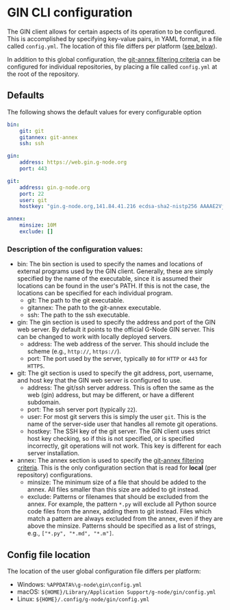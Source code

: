 # GIN CLI configuration

The GIN client allows for certain aspects of its operation to be configured.
This is accomplished by specifying key-value pairs, in YAML format, in a file called `config.yml`.
The location of this file differs per platform ([see below](#config-file-location)).

In addition to this global configuration, the [git-annex filtering criteria](filtering.md) can be configured for individual repositories, by placing a file called `config.yml` at the root of the repository.

## Defaults

The following shows the default values for every configurable option
```yaml
bin:
    git: git
    gitannex: git-annex
    ssh: ssh

gin:
    address: https://web.gin.g-node.org
    port: 443

git:
    address: gin.g-node.org
    port: 22
    user: git
    hostkey: "gin.g-node.org,141.84.41.216 ecdsa-sha2-nistp256 AAAAE2VjZHNhLXNoYTItbmlzdHAyNTYAAAAIbmlzdHAyNTYAAABBBE5IBgKP3nUryEFaACwY4N3jlqDx8Qw1xAxU2Xpt5V0p9RNefNnedVmnIBV6lA3n+9kT1OSbyqA/+SgsQ57nHo0="

annex:
    minsize: 10M
    exclude: []
```

### Description of the configuration values:
- bin: The bin section is used to specify the names and locations of external programs used by the GIN client. Generally, these are simply specified by the name of the executable, since it is assumed their locations can be found in the user's PATH. If this is not the case, the locations can be specified for each individual program.
    - git: The path to the git executable.
    - gitannex: The path to the git-annex executable.
    - ssh: The path to the ssh executable.
- gin: The gin section is used to specify the address and port of the GIN web server. By default it points to the official G-Node GIN server. This can be changed to work with locally deployed servers.
    - address: The web address of the server. This should include the scheme (e.g., `http://`, `https://`).
    - port: The port used by the server, typically `80` for `HTTP` or `443` for `HTTPS`.
- git: The git section is used to specify the git address, port, username, and host key that the GIN web server is configured to use.
    - address: The git/ssh server address. This is often the same as the web (gin) address, but may be different, or have a different subdomain.
    - port: The ssh server port (typically `22`).
    - user: For most git servers this is simply the user `git`. This is the name of the server-side user that handles all remote git operations.
    - hostkey: The SSH key of the git server. The GIN client uses strict host key checking, so if this is not specified, or is specified incorrectly, git operations will not work. This key is different for each server installation.
- annex: The annex section is used to specify the [git-annex filtering criteria](filtering.md). This is the only configuration section that is read for **local** (per repository) configurations.
    - minsize: The minimum size of a file that should be added to the annex. All files smaller than this size are added to git instead.
    - exclude: Patterns or filenames that should be excluded from the annex. For example, the pattern `*.py` will exclude all Python source code files from the annex, adding them to git instead. Files which match a pattern are always excluded from the annex, even if they are above the minsize. Patterns should be specified as a list of strings, e.g., `["*.py", "*.md", "*.m"]`.


## Config file location

The location of the user global configuration file differs per platform:

- Windows: `%APPDATA%\g-node\gin\config.yml`
- macOS: `${HOME}/Library/Application Support/g-node/gin/config.yml`
- Linux: `${HOME}/.config/g-node/gin/config.yml`
